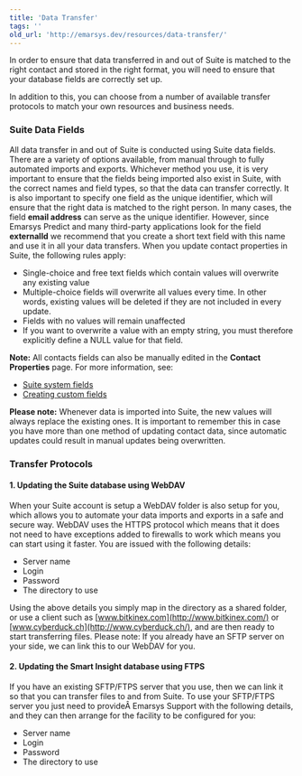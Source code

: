```yaml
---
title: 'Data Transfer'
tags: ''
old_url: 'http://emarsys.dev/resources/data-transfer/'
---
```


In order to ensure that data transferred in and out of Suite is matched to the right contact and stored in the right format, you will need to ensure that your database fields are correctly set up.

In addition to this, you can choose from a number of available transfer protocols to match your own resources and business needs.

### Suite Data Fields

 All data transfer in and out of Suite is conducted using Suite data fields. There are a variety of options available, from manual through to fully automated imports and exports. Whichever method you use, it is very important to ensure that the fields being imported also exist in Suite, with the correct names and field types, so that the data can transfer correctly. It is also important to specify one field as the unique identifier, which will ensure that the right data is matched to the right person. In many cases, the field **email address** can serve as the unique identifier. However, since Emarsys Predict and many third-party applications look for the field **externalId** we recommend that you create a short text field with this name and use it in all your data transfers. When you update contact properties in Suite, the following rules apply:

- Single-choice and free text fields which contain values will overwrite any existing value
- Multiple-choice fields will overwrite all values every time. In other words, existing values will be deleted if they are not included in every update.
- Fields with no values will remain unaffected
- If you want to overwrite a value with an empty string, you must therefore explicitly define a NULL value for that field.
 
**Note:** All contacts fields can also be manually edited in the **Contact Properties** page. For more information, see:

- [Suite system fields](/Resources/system-fields.md "The Suite System Fields")
- [Creating custom fields](/Suite/custom-fields.md "Creating Custom Fields")
 
**Please note:** Whenever data is imported into Suite, the new values will always replace the existing ones. It is important to remember this in case you have more than one method of updating contact data, since automatic updates could result in manual updates being overwritten.

### Transfer Protocols

#### 1. Updating the Suite database using WebDAV

 When your Suite account is setup a WebDAV folder is also setup for you, which allows you to automate your data imports and exports in a safe and secure way. WebDAV uses the HTTPS protocol which means that it does not need to have exceptions added to firewalls to work which means you can start using it faster. You are issued with the following details:

- Server name
- Login
- Password
- The directory to use

 Using the above details you simply map in the directory as a shared folder, or use a client such as [www.bitkinex.com](http://www.bitkinex.com/) or [www.cyberduck.ch](http://www.cyberduck.ch/), and are then ready to start transferring files. Please note: If you already have an SFTP server on your side, we can link this to our WebDAV for you.

#### 2. Updating the Smart Insight database using FTPS

 If you have an existing SFTP/FTPS server that you use, then we can link it so that you can transfer files to and from Suite. To use your SFTP/FTPS server you just need to provideÂ Emarsys Support with the following details, and they can then arrange for the facility to be configured for you:

- Server name
- Login
- Password
- The directory to use